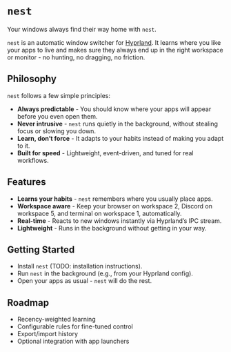 # `nest`

Your windows always find their way home with `nest`.

`nest` is an automatic window switcher for [Hyprland]("https://github.com/hyprwm/Hyprland").
It learns where you like your apps to live and makes sure they always end up in the right workspace or monitor - no hunting, no dragging, no friction.

## Philosophy

`nest` follows a few simple principles:
- **Always predictable** - You should know where your apps will appear before you even open them.
- **Never intrusive** - `nest` runs quietly in the background, without stealing focus or slowing you down.
- **Learn, don’t force** - It adapts to your habits instead of making you adapt to it.
- **Built for speed** - Lightweight, event-driven, and tuned for real workflows.

## Features

- **Learns your habits** - `nest` remembers where you usually place apps.
- **Workspace aware** - Keep your browser on workspace 2, Discord on workspace 5, and terminal on workspace 1, automatically.
- **Real-time** - Reacts to new windows instantly via Hyprland’s IPC stream.
- **Lightweight** - Runs in the background without getting in your way.

## Getting Started

- Install `nest` (TODO: installation instructions).
- Run `nest` in the background (e.g., from your Hyprland config).
- Open your apps as usual - `nest` will do the rest.

## Roadmap

- Recency-weighted learning
- Configurable rules for fine-tuned control
- Export/import history
- Optional integration with app launchers
